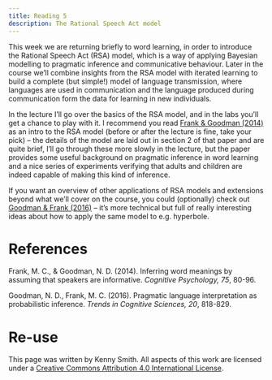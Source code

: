 ```yaml
---
title: Reading 5
description: The Rational Speech Act model
---
```



This week we are returning briefly to word learning, in order to introduce the Rational Speech Act (RSA) model, which is a way of applying Bayesian modelling to pragmatic inference and communicative behaviour. Later in the course we’ll combine insights from the RSA model with iterated learning to build a complete (but simple!) model of language transmission, where languages are used in communication and the language produced during communication form the data for learning in new individuals.

In the lecture I’ll go over the basics of the RSA model, and in the labs you’ll get a chance to play with it. I recommend you read [Frank & Goodman (2014)](https://langcog.stanford.edu/papers/FG-cogpsych2014.pdf) as an intro to the RSA model (before or after the lecture is fine, take your pick) – the details of the model are laid out in section 2 of that paper and are quite brief, I’ll go through these more slowly in the lecture, but the paper provides some useful background on pragmatic inference in word learning and a nice series of experiments verifying that adults and children are indeed capable of making this kind of inference.

If you want an overview of other applications of RSA models and extensions beyond what we’ll cover on the course, you could (optionally) check out [Goodman & Frank (2016)](http://langcog.stanford.edu/papers_new/goodman-2016-tics.pdf) – it’s more technical but full of really interesting ideas about how to apply the same model to e.g. hyperbole.

# References

Frank, M. C., & Goodman, N. D. (2014). Inferring word meanings by assuming that speakers are informative. *Cognitive Psychology, 75*, 80-96.

Goodman, N. D., Frank, M. C. (2016). Pragmatic language interpretation as probabilistic inference. *Trends in Cognitive Sciences, 20*, 818-829.


# Re-use

This page was written by Kenny Smith. All aspects of this work are licensed under a [Creative Commons Attribution 4.0 International License](http://creativecommons.org/licenses/by/4.0/).
